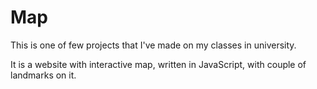 # Map

This is one of few projects that I've made on my classes in university.

It is a website with interactive map, written in JavaScript, with couple of landmarks on it.
